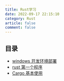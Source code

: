 ```yaml
---
title: Rust学习
date: 2022-09-17 22:15:10
category: Rust
article: false
comment: false
---
```


## 目录

-   [windows 开发环境部署](windows-env-rust)
-   [rust 第一个程序](first-rust-code)
-   [Cargo 基本使用](cargo-base-use)
